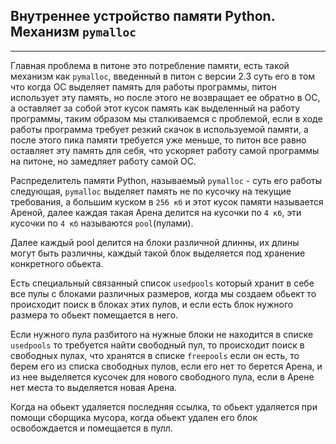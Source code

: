Внутреннее устройство памяти Python. Механизм `pymalloc`
---
---

Главная проблема в питоне это потребление памяти, есть такой механизм
как `pymalloc`, введенный в питон с версии 2.3 суть его в том что
когда ОС выделяет память для работы программы, питон использует эту
память, но после этого не возвращает ее обратно в ОС, а оставляет за
собой этот кусок память как выделенный на работу программы, таким
образом мы сталкиваемся с проблемой, если в ходе работы программа
требует резкий скачок в используемой памяти, а после этого пика
памяти требуется уже меньше, то питон все равно оставляет эту память
для себя, что ускоряет работу самой программы на питоне, но замедляет
работу самой ОС.

Распределитель памяти Python, называемый `pymalloc` - суть его работы
следующая, `pymalloc` выделяет память не по кусочку на текущие
требования, а большим куском в `256 кб` и этот кусок памяти называется
Ареной, далее каждая такая Арена делится на кусочки по `4 кб`, эти
кусочки по `4 кб` называются `pool`(пулами).

Далее каждый pool делится на блоки различной длинны, их длины могут
быть различны, каждый такой блок выделяется под хранение конкретного
обьекта.

Есть специальный связанный список `usedpools` который хранит в себе
все пулы с блоками различных размеров, когда мы создаем обьект
то происходит поиск в блоках этих пулов, и если есть блок нужного
размера то обьект помещается в него.

Если нужного пула разбитого на нужные блоки не находится в списке
`usedpools` то требуется найти свободный пул, то происходит поиск
в свободных пулах, что хранятся в списке `freepools` если он есть,
то берем его из списка свободных пулов, если его нет то берется
Арена, и из нее выделяется кусочек для нового свободного пула,
если в Арене нет места то выделяется новая Арена.

Когда на обьект удаляется последняя ссылка, то обьект удаляется
при помощи сборщика мусора, когда обьект удален его блок освобождается
и помещается в пулл.

